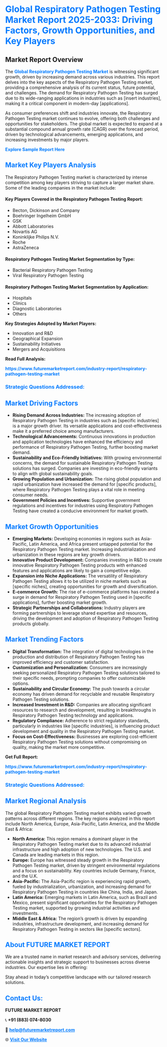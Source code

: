 <h1 style="color: #007BFF;">Global Respiratory Pathogen Testing Market Report 2025-2033: Driving Factors, Growth Opportunities, and Key Players</h1>

<section id="overview">
<h2>Market Report Overview</h2>
<p>The <a href="https://www.futuremarketreport.com/industry-report/respiratory-pathogen-testing-market" style="color: #007BFF; text-decoration: none;"><strong>Global Respiratory Pathogen Testing Market</strong></a> is witnessing significant growth, driven by increasing demand across various industries. This report delves into the key aspects of the Respiratory Pathogen Testing market, providing a comprehensive analysis of its current status, future potential, and challenges. The demand for Respiratory Pathogen Testing has surged due to its wide-ranging applications in industries such as [insert industries], making it a critical component in modern-day [applications].</p>
<p>As consumer preferences shift and industries innovate, the Respiratory Pathogen Testing market continues to evolve, offering both challenges and opportunities for stakeholders. The global market is expected to expand at a substantial compound annual growth rate (CAGR) over the forecast period, driven by technological advancements, emerging applications, and increasing investments by major players.</p>
</section>

<section id="overview">
<p><a href="https://www.futuremarketreport.com/request-sample/reportId=79819" style="color: #007BFF; text-decoration: none;"><strong>Explore Sample Report Here</strong></a></p>
</section>

<section id="key-players">
<h2 style="color: #007BFF;">Market Key Players Analysis</h2>
<p>The Respiratory Pathogen Testing market is characterized by intense competition among key players striving to capture a larger market share. Some of the leading companies in the market include:</p>
<h4>Key Players Covered in the Respiratory Pathogen Testing Report:</h4>
<ul><li>Becton, Dickinson and Company</li><li>Boehringer Ingelheim GmbH</li><li>GSK</li><li>Abbott Laboratories</li><li>Novartis AG</li><li>Koninklijke Philips N.V.</li><li>Roche</li><li>AstraZeneca</li></ul>
<h4>Respiratory Pathogen Testing Market Segmentation by Type:</h4>
<ul><li>Bacterial Respiratory Pathogen Testing</li><li>Viral Respiratory Pathogen Testing</li></ul>

<h4>Respiratory Pathogen Testing Market Segmentation by Application:</h4>
<ul><li>Hospitals</li><li>Clinics</li><li>Diagnostic Laboratories</li><li>Others</li></ul>
<p><strong>Key Strategies Adopted by Market Players:</strong></p>
<ul>
<li>Innovation and R&D</li>
<li>Geographical Expansion</li>
<li>Sustainability Initiatives</li>
<li>Mergers and Acquisitions</li>
</ul>
</section>

<section>
<p><strong>Read Full Analysis: </strong></p><a href="https://www.futuremarketreport.com/industry-report/respiratory-pathogen-testing-market" style="color: #007BFF; text-decoration: none;"><strong>https://www.futuremarketreport.com/industry-report/respiratory-pathogen-testing-market</strong></a>
<h3 style="color: #007BFF;">Strategic Questions Addressed:</h3>
</section>

<section id="driving-factors">
<h2 style="color: #007BFF;">Market Driving Factors</h2>
<ul>
<li><strong>Rising Demand Across Industries:</strong> The increasing adoption of Respiratory Pathogen Testing in industries such as [specific industries] is a major growth driver. Its versatile applications and cost-effectiveness make it a preferred choice among manufacturers.</li>
<li><strong>Technological Advancements:</strong> Continuous innovations in production and application technologies have enhanced the efficiency and performance of Respiratory Pathogen Testing, further boosting market demand.</li>
<li><strong>Sustainability and Eco-Friendly Initiatives:</strong> With growing environmental concerns, the demand for sustainable Respiratory Pathogen Testing solutions has surged. Companies are investing in eco-friendly variants to align with global sustainability goals.</li>
<li><strong>Growing Population and Urbanization:</strong> The rising global population and rapid urbanization have increased the demand for [specific products], where Respiratory Pathogen Testing plays a vital role in meeting consumer needs.</li>
<li><strong>Government Policies and Incentives:</strong> Supportive government regulations and incentives for industries using Respiratory Pathogen Testing have created a conducive environment for market growth.</li>
</ul>
</section>

<section id="growth-opportunities">
<h2 style="color: #007BFF;">Market Growth Opportunities</h2>
<ul>
<li><strong>Emerging Markets:</strong> Developing economies in regions such as Asia-Pacific, Latin America, and Africa present untapped potential for the Respiratory Pathogen Testing market. Increasing industrialization and urbanization in these regions are key growth drivers.</li>
<li><strong>Innovative Product Development:</strong> Companies investing in R&D to create innovative Respiratory Pathogen Testing products with enhanced features and applications are likely to gain a competitive edge.</li>
<li><strong>Expansion into Niche Applications:</strong> The versatility of Respiratory Pathogen Testing allows it to be utilized in niche markets such as [specific niches], creating opportunities for growth and diversification.</li>
<li><strong>E-commerce Growth:</strong> The rise of e-commerce platforms has created a surge in demand for Respiratory Pathogen Testing used in [specific applications], further boosting market growth.</li>
<li><strong>Strategic Partnerships and Collaborations:</strong> Industry players are forming partnerships to leverage shared expertise and resources, driving the development and adoption of Respiratory Pathogen Testing products globally.</li>
</ul>
</section>

<section id="trending-factors">
<h2 style="color: #007BFF;">Market Trending Factors</h2>
<ul>
<li><strong>Digital Transformation:</strong> The integration of digital technologies in the production and distribution of Respiratory Pathogen Testing has improved efficiency and customer satisfaction.</li>
<li><strong>Customization and Personalization:</strong> Consumers are increasingly seeking personalized Respiratory Pathogen Testing solutions tailored to their specific needs, prompting companies to offer customizable options.</li>
<li><strong>Sustainability and Circular Economy:</strong> The push towards a circular economy has driven demand for recyclable and reusable Respiratory Pathogen Testing solutions.</li>
<li><strong>Increased Investment in R&D:</strong> Companies are allocating significant resources to research and development, resulting in breakthroughs in Respiratory Pathogen Testing technology and applications.</li>
<li><strong>Regulatory Compliance:</strong> Adherence to strict regulatory standards, particularly in industries like [specific industries], is influencing product development and quality in the Respiratory Pathogen Testing market.</li>
<li><strong>Focus on Cost-Effectiveness:</strong> Businesses are exploring cost-efficient Respiratory Pathogen Testing solutions without compromising on quality, making the market more competitive.</li>
</ul>
</section>

<section>
<p><strong>Get Full Report: </strong></p><a href="https://www.futuremarketreport.com/industry-report/respiratory-pathogen-testing-market" style="color: #007BFF; text-decoration: none;"><strong>https://www.futuremarketreport.com/industry-report/respiratory-pathogen-testing-market</strong></a>
<h3 style="color: #007BFF;">Strategic Questions Addressed:</h3>
</section>


<section id="regional-analysis">
<h2 style="color: #007BFF;">Market Regional Analysis</h2>
<p>The global Respiratory Pathogen Testing market exhibits varied growth patterns across different regions. The key regions analyzed in this report include North America, Europe, Asia-Pacific, Latin America, and the Middle East & Africa:</p>
<ul>
<li><strong>North America:</strong> This region remains a dominant player in the Respiratory Pathogen Testing market due to its advanced industrial infrastructure and high adoption of new technologies. The U.S. and Canada are leading markets in this region.</li>
<li><strong>Europe:</strong> Europe has witnessed steady growth in the Respiratory Pathogen Testing market, driven by stringent environmental regulations and a focus on sustainability. Key countries include Germany, France, and the U.K.</li>
<li><strong>Asia-Pacific:</strong> The Asia-Pacific region is experiencing rapid growth, fueled by industrialization, urbanization, and increasing demand for Respiratory Pathogen Testing in countries like China, India, and Japan.</li>
<li><strong>Latin America:</strong> Emerging markets in Latin America, such as Brazil and Mexico, present significant opportunities for the Respiratory Pathogen Testing market, supported by growing industrial activities and investments.</li>
<li><strong>Middle East & Africa:</strong> The region’s growth is driven by expanding industries, infrastructure development, and increasing demand for Respiratory Pathogen Testing in sectors like [specific sectors].</li>
</ul>
</section>

<footer>
<h2 style="color: #007BFF;">About FUTURE MARKET REPORT</h2>
<p>We are a trusted name in market research and advisory services, delivering actionable insights and strategic support to businesses across diverse industries. Our expertise lies in offering:</p>

<p>Stay ahead in today’s competitive landscape with our tailored research solutions.</p>

<h2 style="color: #007BFF;">Contact Us:</h2>
<p><strong>FUTURE MARKET REPORT</strong></p>
<p>📞 <strong>+91 (883) 074-8030</strong></p>
<p>📧 <strong><a href="mailto:help@futuremarketreport.com" style="color: #007BFF;">help@futuremarketreport.com</a></strong></p>
<p>🌐 <strong><a href="https://www.futuremarketreport.com/" style="color: #007BFF;">Visit Our Website</a></strong></p>
</footer>